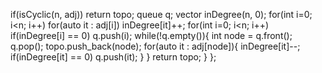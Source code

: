 if(isCyclic(n, adj)) return topo;
queue<int> q;
vector<int> inDegree(n, 0);
for(int i=0; i<n; i++)
for(auto it : adj[i])
inDegree[it]++;
for(int i=0; i<n; i++)
if(inDegree[i] == 0)
q.push(i);
while(!q.empty()){
int node = q.front();
q.pop();
topo.push_back(node);
for(auto it : adj[node]){
inDegree[it]--;
if(inDegree[it] == 0)
q.push(it);
}
}
return topo;
}
};
​
```